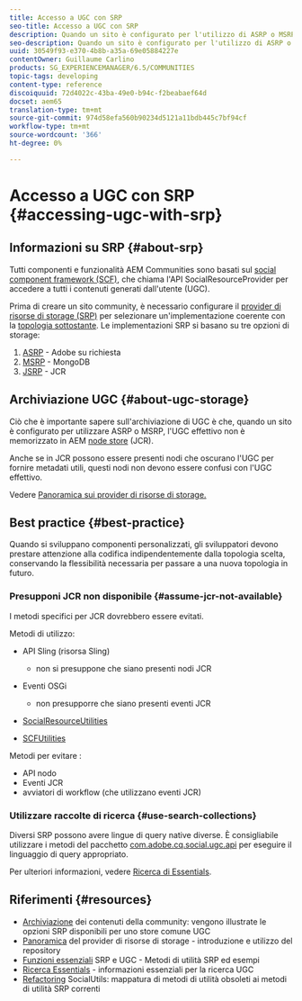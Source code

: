 ```yaml
---
title: Accesso a UGC con SRP
seo-title: Accesso a UGC con SRP
description: Quando un sito è configurato per l'utilizzo di ASRP o MSRP, l'UGC effettivo non viene memorizzato in AEM archivio nodi (JCR)
seo-description: Quando un sito è configurato per l'utilizzo di ASRP o MSRP, l'UGC effettivo non viene memorizzato in AEM archivio nodi (JCR)
uuid: 30549f93-e370-4b8b-a35a-69e05884227e
contentOwner: Guillaume Carlino
products: SG_EXPERIENCEMANAGER/6.5/COMMUNITIES
topic-tags: developing
content-type: reference
discoiquuid: 72d4022c-43ba-49e0-b94c-f2beabaef64d
docset: aem65
translation-type: tm+mt
source-git-commit: 974d58efa560b90234d5121a11bdb445c7bf94cf
workflow-type: tm+mt
source-wordcount: '366'
ht-degree: 0%

---
```



# Accesso a UGC con SRP {#accessing-ugc-with-srp}

## Informazioni su SRP {#about-srp}

Tutti  componenti e funzionalità AEM Communities sono basati sul [social component framework (SCF)](/help/communities/scf.md), che chiama l&#39;API SocialResourceProvider per accedere a tutti i contenuti generati dall&#39;utente (UGC).

Prima di creare un sito community, è necessario configurare il [provider di risorse di storage (SRP)](/help/communities/working-with-srp.md) per selezionare un&#39;implementazione coerente con la [topologia sottostante](/help/communities/topologies.md). Le implementazioni SRP si basano su tre opzioni di storage:

1. [ASRP](/help/communities/asrp.md) -  Adobe su richiesta
1. [MSRP](/help/communities/msrp.md) - MongoDB
1. [JSRP](/help/communities/jsrp.md)  - JCR

## Archiviazione UGC {#about-ugc-storage}

Ciò che è importante sapere sull&#39;archiviazione di UGC è che, quando un sito è configurato per utilizzare ASRP o MSRP, l&#39;UGC effettivo non è memorizzato in AEM [node store](/help/sites-deploying/data-store-config.md) (JCR).

Anche se in JCR possono essere presenti nodi che oscurano l&#39;UGC per fornire metadati utili, questi nodi non devono essere confusi con l&#39;UGC effettivo.

Vedere [Panoramica sui provider di risorse di storage.](/help/communities/srp.md)

## Best practice {#best-practice}

Quando si sviluppano componenti personalizzati, gli sviluppatori devono prestare attenzione alla codifica indipendentemente dalla topologia scelta, conservando la flessibilità necessaria per passare a una nuova topologia in futuro.

### Presupponi JCR non disponibile {#assume-jcr-not-available}

I metodi specifici per JCR dovrebbero essere evitati.

Metodi di utilizzo:

* API Sling (risorsa Sling)

   * non si presuppone che siano presenti nodi JCR

* Eventi OSGi

   * non presupporre che siano presenti eventi JCR

* [SocialResourceUtilities](/help/communities/socialutils.md#socialresourceutilities-package)
* [SCFUtilities](/help/communities/socialutils.md#scfutilities-package)

Metodi per evitare :

* API nodo
* Eventi JCR
* avviatori di workflow (che utilizzano eventi JCR)

### Utilizzare raccolte di ricerca {#use-search-collections}

Diversi SRP possono avere lingue di query native diverse. È consigliabile utilizzare i metodi del pacchetto [com.adobe.cq.social.ugc.api](https://helpx.adobe.com/experience-manager/6-5/sites/developing/using/reference-materials/javadoc/com/adobe/cq/social/ugc/api/package-summary.html) per eseguire il linguaggio di query appropriato.

Per ulteriori informazioni, vedere [Ricerca di Essentials](/help/communities/search-implementation.md).

## Riferimenti {#resources}

* [Archiviazione](/help/communities/working-with-srp.md)  dei contenuti della community: vengono illustrate le opzioni SRP disponibili per uno store comune UGC
* [Panoramica](/help/communities/srp.md)  del provider di risorse di storage - introduzione e utilizzo del repository
* [Funzioni essenziali](/help/communities/srp-and-ugc.md)  SRP e UGC - Metodi di utilità SRP ed esempi
* [Ricerca Essentials](/help/communities/search-implementation.md)  - informazioni essenziali per la ricerca UGC
* [Refactoring](/help/communities/socialutils.md)  SocialUtils: mappatura di metodi di utilità obsoleti ai metodi di utilità SRP correnti

